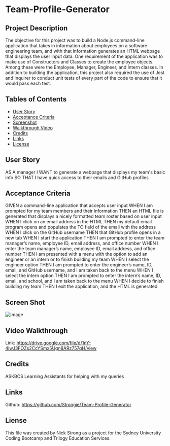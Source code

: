 # Team-Profile-Generator

## Project Description

The objective for this project was to build a Node.js command-line application that takes in information about employees on a software engineering team, and with that information generates an HTML webpage that displays the user input data. One requirement of the application was to make use of Constructors and Classes to create the employee objects. Among these were the Employee, Manager, Engineer, and Intern classes. In addition to building the application, this project also required the use of Jest and Inquirer to conduct unit tests of every part of the code to ensure that it would pass each test.

## Tables of Contents

- [User Story](#user-story)
- [Acceptance Criteria](#acceptance-criteria)
- [Screenshot](#screenshot)
- [Walkthrough Video](#walkthrough-video)
- [Credits](#credits)
- [Links](#links)
- [License](#license)

## User Story

AS A manager
I WANT to generate a webpage that displays my team's basic info
SO THAT I have quick access to their emails and GitHub profiles

## Acceptance Criteria

GIVEN a command-line application that accepts user input
WHEN I am prompted for my team members and their information
THEN an HTML file is generated that displays a nicely formatted team roster based on user input
WHEN I click on an email address in the HTML
THEN my default email program opens and populates the TO field of the email with the address
WHEN I click on the GitHub username
THEN that GitHub profile opens in a new tab
WHEN I start the application
THEN I am prompted to enter the team manager’s name, employee ID, email address, and office number
WHEN I enter the team manager’s name, employee ID, email address, and office number
THEN I am presented with a menu with the option to add an engineer or an intern or to finish building my team
WHEN I select the engineer option
THEN I am prompted to enter the engineer’s name, ID, email, and GitHub username, and I am taken back to the menu
WHEN I select the intern option
THEN I am prompted to enter the intern’s name, ID, email, and school, and I am taken back to the menu
WHEN I decide to finish building my team
THEN I exit the application, and the HTML is generated

## Screen Shot

![image](https://user-images.githubusercontent.com/109957674/196017402-dea9a314-5afb-438f-96a1-e4ad8345f702.png)

## Video Walkthrough

Link: https://drive.google.com/file/d/1nY-4iwJ3FOZs2CcYSmx5Ugn8ARz757qH/view

## Credits

ASKBCS Learning Assistants for helping with my queries

## Links

Github: https://github.com/Strongie/Team-Profile-Generator

## Liense

This file was created by Nick Strong as a project for the Sydney University Coding Bootcamp and Trilogy Education Services.
